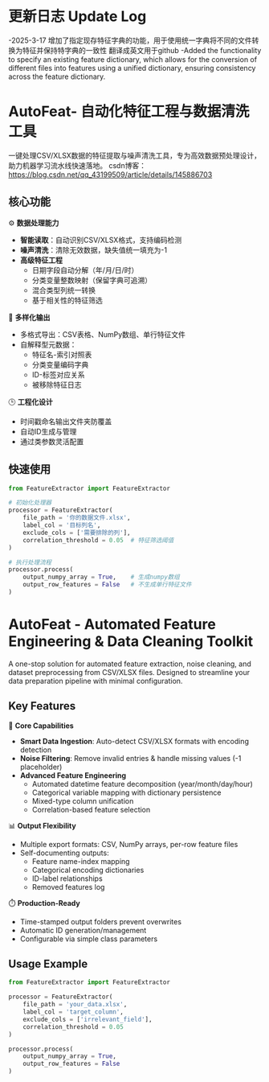 # 更新日志 Update Log
-2025-3-17 增加了指定现存特征字典的功能，用于使用统一字典将不同的文件转换为特征并保持特字典的一致性   翻译成英文用于github
-Added the functionality to specify an existing feature dictionary, which allows for the conversion of different files into features using a unified dictionary, ensuring consistency across the feature dictionary.



# AutoFeat- 自动化特征工程与数据清洗工具

一键处理CSV/XLSX数据的特征提取与噪声清洗工具，专为高效数据预处理设计，助力机器学习流水线快速落地。
csdn博客：https://blog.csdn.net/qq_43199509/article/details/145886703

## 核心功能

⚙️ **数据处理能力**  
- **智能读取**：自动识别CSV/XLSX格式，支持编码检测
- **噪声清洗**：清除无效数据，缺失值统一填充为-1
- **高级特征工程**  
  - 日期字段自动分解（年/月/日/时）  
  - 分类变量整数映射（保留字典可追溯）  
  - 混合类型列统一转换  
  - 基于相关性的特征筛选

📁 **多样化输出**  
- 多格式导出：CSV表格、NumPy数组、单行特征文件  
- 自解释型元数据：  
  - 特征名-索引对照表  
  - 分类变量编码字典  
  - ID-标签对应关系  
  - 被移除特征日志

🕒 **工程化设计**  
- 时间戳命名输出文件夹防覆盖  
- 自动ID生成与管理  
- 通过类参数灵活配置

## 快速使用

```python
from FeatureExtractor import FeatureExtractor

# 初始化处理器
processor = FeatureExtractor(
    file_path = '你的数据文件.xlsx',
    label_col = '目标列名',
    exclude_cols = ['需要排除的列'],
    correlation_threshold = 0.05  # 特征筛选阈值
)

# 执行处理流程
processor.process(
    output_numpy_array = True,    # 生成numpy数组
    output_row_features = False   # 不生成单行特征文件
)
```


# AutoFeat - Automated Feature Engineering & Data Cleaning Toolkit

A one-stop solution for automated feature extraction, noise cleaning, and dataset preprocessing from CSV/XLSX files. Designed to streamline your data preparation pipeline with minimal configuration.

## Key Features

🔧 **Core Capabilities**  
- **Smart Data Ingestion**: Auto-detect CSV/XLSX formats with encoding detection
- **Noise Filtering**: Remove invalid entries & handle missing values (-1 placeholder)
- **Advanced Feature Engineering**  
  - Automated datetime feature decomposition (year/month/day/hour)  
  - Categorical variable mapping with dictionary persistence  
  - Mixed-type column unification  
  - Correlation-based feature selection

📊 **Output Flexibility**  
- Multiple export formats: CSV, NumPy arrays, per-row feature files  
- Self-documenting outputs:  
  - Feature name-index mapping  
  - Categorical encoding dictionaries  
  - ID-label relationships  
  - Removed features log

⏱️ **Production-Ready**  
- Time-stamped output folders prevent overwrites  
- Automatic ID generation/management  
- Configurable via simple class parameters

## Usage Example

```python
from FeatureExtractor import FeatureExtractor

processor = FeatureExtractor(
    file_path = 'your_data.xlsx',
    label_col = 'target_column',
    exclude_cols = ['irrelevant_field'],
    correlation_threshold = 0.05
)

processor.process(
    output_numpy_array = True,
    output_row_features = False
)
```
